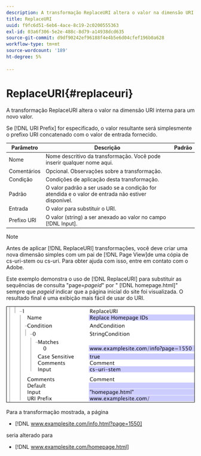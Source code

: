 ```yaml
---
description: A transformação ReplaceURI altera o valor na dimensão URI interna para um novo valor.
title: ReplaceURI
uuid: f9fc6d51-6eb6-4ace-8c19-2c0200555363
exl-id: 03a6f306-5e2e-488c-8d79-a14938dcd635
source-git-commit: d9df90242ef96188f4e4b5e6d04cfef196b0a628
workflow-type: tm+mt
source-wordcount: '189'
ht-degree: 5%

---
```


# ReplaceURI{#replaceuri}

A transformação ReplaceURI altera o valor na dimensão URI interna para um novo valor.

Se [!DNL URI Prefix] for especificado, o valor resultante será simplesmente o prefixo URI concatenado com o valor de entrada fornecido.

| Parâmetro | Descrição | Padrão |
|---|---|---|
| Nome | Nome descritivo da transformação. Você pode inserir qualquer nome aqui. |  |
| Comentários | Opcional. Observações sobre a transformação. |  |
| Condição | Condições de aplicação desta transformação. |  |
| Padrão | O valor padrão a ser usado se a condição for atendida e o valor de entrada não estiver disponível. |  |
| Entrada | O valor para substituir o URI. |  |
| Prefixo URI | O valor (string) a ser anexado ao valor no campo [!DNL Input]. |  |

>[!NOTE]
>
>Antes de aplicar [!DNL ReplaceURI] transformações, você deve criar uma nova dimensão simples com um pai de [!DNL Page View]de uma cópia de cs-uri-stem ou cs-uri. Para obter ajuda com isso, entre em contato com o Adobe.

Este exemplo demonstra o uso de [!DNL ReplaceURI] para substituir as sequências de consulta &quot;page=*pageid*&quot; por &quot; [!DNL homepage.html]&quot; sempre que *pageid* indicar que a página inicial do site foi visualizada. O resultado final é uma exibição mais fácil de usar do URI.

![](assets/cfg_TransformationType_ReplaceURI.bmp)

Para a transformação mostrada, a página

* [!DNL www.examplesite.com/info.html?page=1550]

seria alterado para

* [!DNL www.examplesite.com/homepage.html]
